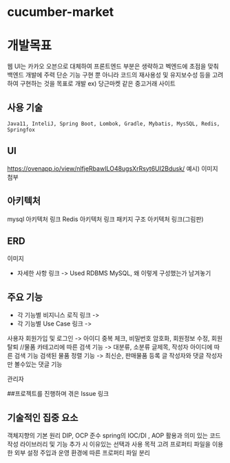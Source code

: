 # cucumber-market
# 개발목표

웹 UI는 카카오 오븐으로 대체하여 프론트엔드 부분은 생략하고 벡엔드에 초점을 맞춰 백엔드 개발에 주력
단순 기능 구현 뿐 아니라 코드의 재사용성 및 유지보수성 등을 고려하여 구현하는 것을 목표로 개발
ex) 당근마켓 같은 중고거래 사이트

## 사용 기술
```
Java11, InteliJ, Spring Boot, Lombok, Gradle, Mybatis, MysSQL, Redis, Springfox
```

## UI
https://ovenapp.io/view/nlfjeRbawILO48ugsXrRsyt6UI2Bdusk/
예시) 이미지 첨부

## 아키텍처
mysql 아키텍처 링크
Redis 아키텍처 링크
패키지 구조 아키텍처 링크(그림판)

## ERD
이미지
* 자세한 사항 링크 -> Used RDBMS MySQL, 왜 이렇게 구성했는가 남겨놓기

## 주요 기능
* 각 기능별 비지니스 로직 링크 -> 
* 각 기능별 Use Case 링크 ->

사용자
회원가입 및 로그인 -> 아이디 중복 체크, 비밀번호 암호화, 회원정보 수정, 회원탈퇴
//물품 카테고리에 따른 검색 기능 -> 대분류, 소분류
글제목, 작성자 아이디에 따른 검색 기능
검색된 물품 정렬 기능 -> 최신순, 
판매물품 등록
글 작성자와 댓글 작성자만 볼수있는 댓글 기능

관리자

##프로젝트를 진행하며 겪은 Issue
링크


## 기술적인 집중 요소
객체지향의 기본 원리 DIP, OCP 준수 spring의 IOC/DI , AOP 활용과 의미 있는 코드 작성
라이브러리 및 기능 추가 시 이유있는 선택과 사용 목적 고려
프로퍼티 파일을 이용한 외부 설정 주입과 운영 환경에 따른 프로퍼티 파일 분리

